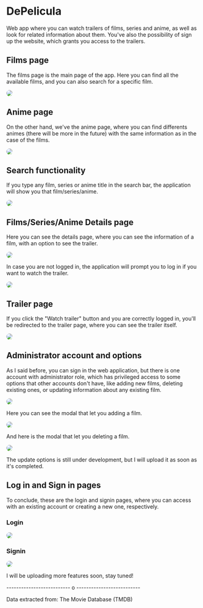# DePelicula
Web app where you can watch trailers of films, series and anime, as well as look for related information about them. You've also the possibility of sign up
the website, which grants you access to the trailers.

## Films page
The films page is the main page of the app. Here you can find all the available films, and you can also search for a specific film.

<img src="images/FilmsProjectF1.png?raw=true" style="border-radius:50%">

## Anime page
On the other hand, we've the anime page, where you can find differents animes (there will be more in the future) with the same information as in the case of 
the films.

<img src="images/FilmsProjectF6.PNG?raw=true" style="border-radius:50%">

## Search functionality
If you type any film, series or anime title in the search bar, the application will show you that film/series/anime.

<img src="images/FilmsProjectF14.PNG?raw=true" style="border-radius:50%">

## Films/Series/Anime Details page
Here you can see the details page, where you can see the information of a film, with an option to see the trailer.

<img src="images/FilmsProjectF2.png?raw=true" style="border-radius:50%">

In case you are not logged in, the application will prompt you to log in if you want to watch the trailer.

<img src="images/FilmsProjectF12.PNG?raw=true" style="border-radius:50%">

## Trailer page
If you click the "Watch trailer" button and you are correctly logged in, you'll be redirected to the trailer page, where you can see the trailer itself.

<img src="images/FilmsProjectF4.PNG?raw=true" style="border-radius:50%">

## Administrator account and options
As I said before, you can sign in the web application, but there is one account with administrator role, which has privileged access to some options that 
other accounts don't have, like adding new films, deleting existing ones, or updating information about any existing film.

<img src="images/FilmsProjectF7.PNG?raw=true" style="border-radius:50%">

Here you can see the modal that let you adding a film.

<img src="images/FilmsProjectF8.PNG?raw=true" style="border-radius:50%">

And here is the modal that let you deleting a film.

<img src="images/FilmsProjectF9.PNG?raw=true" style="border-radius:50%">

The update options is still under development, but I will upload it as soon as it's completed.

## Log in and Sign in pages
To conclude, these are the login and signin pages, where you can access with an existing account or creating a new one, respectively.

### Login
<img src="images/FilmsProjectF3.PNG?raw=true" style="border-radius:50%">

### Signin
<img src="images/FilmsProjectF10.PNG?raw=true" style="border-radius:50%">

I will be uploading more features soon, stay tuned!

-------------------------- o --------------------------

Data extracted from: The Movie Database (TMDB)

